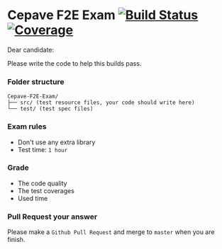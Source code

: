 # Cepave F2E Exam [![Build Status](https://img.shields.io/travis/rwu823/Cepave-F2E-Exam.svg?branch=master)](https://travis-ci.org/rwu823/Cepave-F2E-Exam) [![Coverage](https://img.shields.io/coveralls/rwu823/Cepave-F2E-Exam.svg)](https://coveralls.io/github/rwu823/Cepave-F2E-Exam)

Dear candidate:

Please write the code to help this builds pass.

### Folder structure
```
Cepave-F2E-Exam/
├── src/ (test resource files, your code should write here)
└── test/ (test spec files)
```

### Exam rules
- Don't use any extra library
- Test time: `1 hour`

### Grade
- The code quality
- The test coverages
- Used time

### Pull Request your answer
Please make a `Github Pull Request` and merge to `master` when you are finish.
